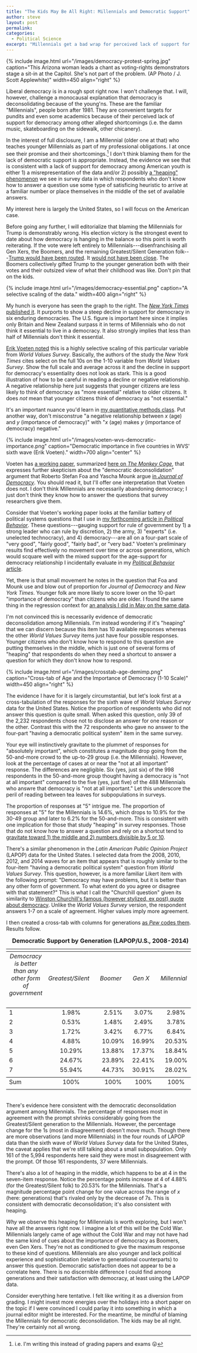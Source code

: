 ```yaml
---
title: "The Kids May Be All Right: Millennials and Democratic Support"
author: steve
layout: post
permalink:
categories:
  - Political Science
excerpt: "Millennials get a bad wrap for perceived lack of support for democracy, but we should not confuse 'don't know' with 'don't support'. Data come from LAPOP and World Values Survey."
---
```


{% include image.html url="/images/democracy-protest-spring.jpg" caption="This Arizona woman leads a chant as voting-rights demonstrators stage a sit-in at the Capitol. She's not part of the problem. (A﻿P Photo / J. Scott Applewhite)" width=450 align="right" %}

Liberal democracy is in a rough spot right now. I won't challenge that. I will, however, challenge a monocausal explanation that democracy is deconsolidating because of the young'ns. These are the familiar "Millennials", people born after 1981. They are convenient targets for pundits and even some academics because of their perceived lack of support for democracy among other alleged shortcomings (i.e. the damn music, skateboarding on the sidewalk, other chicanery). 

In the interest of full disclosure, I am a Millennial (older one at that) who teaches younger Millennials as part of my professional obligations. I at once see their promise and their shortcomings.[^diversion] I don't think blaming them for the lack of democratic support is appropriate. Instead, the evidence we see that is consistent with a lack of support for democracy among American youth is either 1) a  misrepresentation of the data and/or 2) possibly [a "heaping" phenomenon](http://poq.oxfordjournals.org/content/early/2014/08/12/poq.nfu017) we see in survey data in which respondents who don't know how to answer a question use some type of satisficing heuristic to arrive at a familiar number or place themselves in the middle of the set of available answers.

[^diversion]: i.e. I'm writing this instead of grading papers and exams 😛

My interest here is largely the United States, so I will focus on the American case.

Before going any further, I will editorialize that blaming the Millennials for Trump is demonstrably wrong. His election victory is the strongest event to date about how democracy is hanging in the balance so this point is worth reiterating. If the vote were left entirely to Millennials---disenfranchising all Gen Xers, the Boomers, and the remaining Greatest/Silent Generation folk---[Trump would have been routed](https://ww2.kqed.org/lowdown/2016/11/14/how-millennials-voted/). It [would not have been close](http://www.popsugar.com/news/How-Many-Millennials-Voted-Hillary-Clinton-2016-42686500). The Boomers collectively gifted Trump to the younger generation both with their votes and their outsized view of what their childhood was like. Don't pin that on the kids.

{% include image.html url="/images/democracy-essential.png" caption="A selective scaling of the data." width=400 align="right" %}

My hunch is everyone has seen the graph to the right. The [*New York Times* published it](http://www.nytimes.com/2016/11/29/world/americas/western-liberal-democracy.html?_r=0). It purports to show a steep decline in support for democracy in six enduring democracies. The U.S. figure is important here since it implies only Britain and New Zealand surpass it in terms of Millennials who do not think it essential to live in a democracy. It also strongly implies that less than half of Millennials don't think it essential.

[Erik Voeten noted](https://www.washingtonpost.com/news/monkey-cage/wp/2016/12/05/that-viral-graph-about-millennials-declining-support-for-democracy-its-very-misleading/?utm_term=.76ef376c04a7) this is a highly selective scaling of this particular variable from *World Values Survey*. Basically, the authors of the study the *New York Times* cites select on the full 10s on the 1-10 variable from *World Values Survey*. Show the full scale and average across it and the decline in support for democracy's essentiality does not look as stark. This is a good illustration of how to be careful in reading a decline or negative relationship. A negative relationship here just suggests that younger citizens are less likely to think of democracy as "more essential" relative to older citizens. It does *not* mean that younger citizens think of democracy as "not essential." 

It's an important nuance you'd learn in [my quantitative methods class](http://svmiller.com/teaching/posc-3410-quantitative-methods-in-political-science/). Put another way, don't misconstrue "a negative relationship between *x* (age) and *y* (importance of democracy)" with "*x* (age) makes *y* (importance of democracy) negative."

{% include image.html url="/images/voeten-wvs-democratic-importance.png" caption="Democratic importance in five countries in WVS' sixth wave (Erik Voeten)." width=700 align="center" %}

Voeten has [a working paper](https://papers.ssrn.com/sol3/papers.cfm?abstract_id=2882878), summarized [here on *The Monkey Cage*](https://www.washingtonpost.com/news/monkey-cage/wp/2016/12/09/no-people-really-arent-turning-away-from-democracy/), that expresses further skepticism about the "democratic deconsolidation" argument that Roberto Stefan Foa and Yascha Mounk argue [in *Journal of Democracy*](http://www.journalofdemocracy.org/sites/default/files/Foa%26Mounk-27-3.pdf). You should read it, but I'll offer one interpretation that Voeten does not. I don't think Millennials are necessarily abandoning democracy; I just don't think they know how to answer the questions that survey researchers give them.

Consider that Voeten's working paper looks at the familiar battery of political systems questions that I use in [my forthcoming article in *Political Behavior*](http://link.springer.com/article/10.1007/s11109-016-9363-7?wt_mc=Affiliate.CommissionJunction.3.EPR1089.DeepLink). These questions---gauging support for rule of government by 1) a strong leader who can rule by discretion, 2) the army, 3) "experts" (i.e. unelected technocracy), and 4) democracy---are all on a four-part scale of "very good", "fairly good", "fairly bad", or "very bad." Voeten's preliminary results find effectively no movement over time or across generations, which would scquare well with the mixed support for the age-support for democracy relationship I incidentally evaluate in my [*Political Behavior* article](http://link.springer.com/article/10.1007/s11109-016-9363-7?wt_mc=Affiliate.CommissionJunction.3.EPR1089.DeepLink).

<!-- Voeten's preliminary results find effectively no movement over time or across generations. My [*Political Behavior* article](http://link.springer.com/article/10.1007/s11109-016-9363-7?wt_mc=Affiliate.CommissionJunction.3.EPR1089.DeepLink) speaks well to this. I find mixed support for the hypothesis of a negative relationship between age and support for democracy. The significant effects I do report (in Table 2) are modest in magnitude, even if I can discern them from zero.  -->

Yet, there is that small movement he notes in the question that Foa and Mounk use and blow out of proportion for *Journal of Democracy* and *New York Times*. Younger folk are more likely to score lower on the 10-part "importance of democracy" than citizens who are older. I found the same thing in the regression context for [an analysis I did in May on the same data](http://svmiller.com/blog/2016/05/america-strong-leaders-world-values-survey-trump/).

I'm not convinced this is necessarily evidence of democratic deconsolidation among Millennials. I'm instead wondering if it's "heaping" that we can discern because this item has 10 available repsonses whereas the other *World Values Survey* items just have four possible responses. Younger citizens who don't know how to respond to this question are putting themselves in the middle, which is just one of several forms of "heaping" that respondents do when they need a shortcut to answer a question for which they don't know how to respond.

{% include image.html url="/images/crosstab-age-demimp.png" caption="Cross-tab of Age and the Importance of Democracy (1-10 Scale)" width=450 align="right" %}

The evidence I have for it is largely circumstantial, but let's look first at a cross-tabulation of the responses for the sixth wave of *World Values Survey* data for the United States. Notice the proportion of respondents who did not answer this question is quite small. When asked this question, only 39 of the 2,232 respondents chose not to disclose an answer for one reason or the other. Contrast this with the 72 respondents who gave no answer to the four-part "having a democratic political system" item in the same survey.

Your eye will instinctively gravitate to the plummet of responses for "absolutely important", which constitutes a magnitude drop going from the 50-and-more crowd to the up-to-29 group (i.e. the Millennials). However, look at the percentage of cases at or near the "not at all important" response. The differences are negligible. Six (yes, just six) of the 998 respondents in the 50-and-more group thought having a democracy is "not at all important" compared to the five (yes, just five) of the 488 Millennials who answre that democracy is "not at all important." Let this underscore the peril of reading between tea leaves for subpopulations in surveys.

The proportion of responses at "5" intrigue me. The proportion of responses at "5" for the Millennials is 14.6%, which drops to 10.9% for the 30-49 group and later to 6.2% for the 50-and-more. This is consistent with one implication for those that study "heaping" in survey responses. Those that do not know how to answer a question and rely on a shortcut tend to [gravitate toward 1) the middle and 2) numbers divisible by 5 or 10](http://www.annualreviews.org/doi/pdf/10.1146/annurev.soc.29.110702.110112).

There's a similar phenomenon in the *Latin American Public Opinion Project* (LAPOP) data for the United States. I selected data from the 2008, 2010, 2012, and 2014 waves for an item that appears that is roughly similar to the four-item "having a democratic political system" question from *World Values Survey*. This question, however, is a more familiar Likert item with the following prompt: "Democracy may have problems, but it is better than any other form of government. To what extent do you agree or disagree with that statement?" This is what I call the "Churchill question" given its similarity to [Winston Churchill's famous (however stylized, ex post) quote about democracy](http://www.winstonchurchill.org/resources/quotations/the-worst-form-of-government). Unlike the *World Values Survey* version, the respondent answers 1-7 on a scale of agreement. Higher values imply more agreement.

I then created a cross-tab with columns for generations [as *Pew* codes them](http://www.pewresearch.org/fact-tank/2016/04/25/millennials-overtake-baby-boomers/). Results follow.


<table align="center" style="padding-bottom: 20px; margin: 0px auto;text-align:center">
<caption><strong>Democratic Support by Generation (LAPOP/U.S., 2008-2014)</strong></caption>
<tr><td colspan="5" style="border-bottom: 1px solid black"></td></tr>
  <tr>
    <td><em>Democracy is better than any other form of government &nbsp;&nbsp;&nbsp;&nbsp;&nbsp;&nbsp;&nbsp;&nbsp;&nbsp;&nbsp;&nbsp;&nbsp;</em></td>
    <td><em>Greatest/Silent</em>&nbsp;&nbsp;&nbsp;</td>
    <td><em>Boomer</em>&nbsp;&nbsp;&nbsp;</td>
    <td><em>Gen X</em>&nbsp;&nbsp;&nbsp;</td>
    <td><em>Millennial&nbsp;&nbsp;&nbsp;</em></td>
  </tr>
<tr><td colspan="5" style="border-bottom: 1px solid black"></td></tr>
  <tr>
    <td style="text-align: left">1</td>
    <td>1.98%</td>
    <td>2.51%</td>
    <td>3.07%</td>
    <td>2.98%</td>
  </tr>
  <tr>
    <td style="text-align: left">2</td>
    <td>0.53%</td>
    <td>1.48%<br></td>
    <td>2.49%</td>
    <td>3.78%</td>
  </tr>
  <tr>
    <td style="text-align: left">3</td>
    <td>1.72%</td>
    <td>3.42%</td>
    <td>6.77%<br></td>
    <td>6.84%</td>
  </tr>
  <tr>
    <td style="text-align: left">4</td>
    <td>4.88%</td>
    <td>10.09%</td>
    <td>16.99%</td>
    <td>20.53%</td>
  </tr>
  <tr>
    <td style="text-align: left">5</td>
    <td>10.29%</td>
    <td>13.88%</td>
    <td>17.37%<br></td>
    <td>18.84%</td>
  </tr>
  <tr>
    <td style="text-align: left">6</td>
    <td>24.67%</td>
    <td>23.89%</td>
    <td>22.41%</td>
    <td>19.00%</td>
  </tr>
  <tr>
    <td style="text-align: left">7</td>
    <td>55.94%</td>
    <td>44.73%</td>
    <td>30.91%</td>
    <td>28.02%</td>
  </tr>
<tr><td colspan="5" style="border-bottom: 1px solid black"></td></tr>
  <tr>
    <td style="text-align: left">Sum</td>
    <td>100%</td>
    <td>100%<br></td>
    <td>100%</td>
    <td>100%</td>
  </tr>
<tr><td colspan="5" style="border-bottom: 1px solid black"></td></tr>
</table>


There's evidence here consistent with the democratic deconsolidation argument among Millennials. The percentage of responses most in agreement with the prompt shrinks considerably going from the Greatest/Silent generation to the Millennials. However, the percentage change for the 1s (most in disagreement) doesn't move much. Though there are more observations (and more Millennials) in the four rounds of LAPOP data than the sixth wave of *World Values Survey* data for the United States, the caveat applies that we're still talking about a small subpopulation. Only 161 of the 5,994 respondents here said they were most in disagreement with the prompt. Of those 161 respondents, 37 were Millennials.

There's also a lot of heaping in the middle, which happens to be at 4 in the seven-item response. Notice the percentage points increase at 4 of 4.88% (for the Greatest/Silent folk) to 20.53% for the Millennials. That's a magnitude percentage point change for one value across the range of *x* (here: generations) that's rivaled only by the decrease of 7s. This is consistent with democratic deconsolidation; it's also consistent with heaping.

*Why* we observe this heaping for Millennials is worth exploring, but I won't have all the answers right now. I imagine a lot of this will be the Cold War. Millennials largely came of age without the Cold War and may not have had the same kind of cues about the importance of democracy as Boomers, even Gen Xers. They're not as conditioned to give the maximum response to these kind of questions. Millennials are also younger and lack political experience and sophistication (relative to generational counterparts) to answer this question. Democratic satisfaction does not appear to be a correlate here. There is no discernible difference I could find among generations and their satisfaction with democracy, at least using the LAPOP data.

Consider everything here tentative. I felt like writing it as a diversion from grading. I might invest more energies over the holidays into a short paper on the topic if I were convinced I could parlay it into something in which a journal editor might be interested. For the meantime, be mindful of blaming the Millennials for democratic deconsolidation. The kids may be all right. They're certainly not all wrong.

